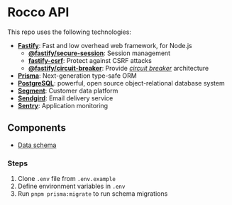 # Rocco API

This repo uses the following technologies:

- [**Fastify**](https://www.fastify.io/): Fast and low overhead web framework, for Node.js
  - [**@fastify/secure-session**](https://www.npmjs.com/package/@fastify/secure-session): Session management
  - [**fastify-csrf**](https://github.com/fastify/fastify-csrf): Protect against CSRF attacks
  - [**@fastify/circuit-breaker**](https://www.npmjs.com/package/@fastify/circuit-breaker): Provide [_circuit breaker_](https://martinfowler.com/bliki/CircuitBreaker.html) architecture
- [**Prisma**](https://www.prisma.io/): Next-generation type-safe ORM
- [**PostgreSQL**](https://www.postgresql.org/): powerful, open source object-relational database system
- [**Segment**](https://segment.com/): Customer data platform
- [**Sendgird**](https://sendgrid.com/): Email delivery service
- [**Sentry**](https://sentry.io/): Application monitoring

## Components

- [Data schema](./prisma/schema.prisma)

### Steps

1. Clone `.env` file from `.env.example`
2. Define environment variables in `.env`
3. Run `pnpm prisma:migrate` to run schema migrations
